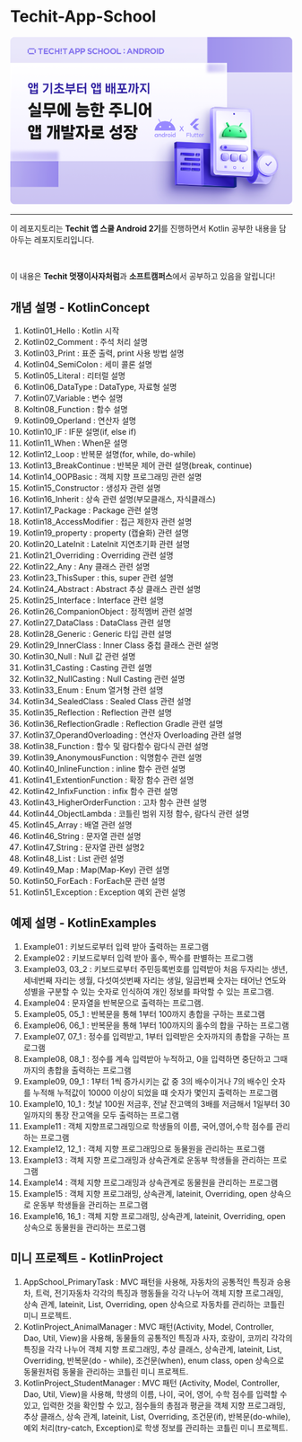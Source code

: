 # Techit-App-School
![Alt text](image-1.png)

--------------------------

이 레포지토리는 **Techit 앱 스쿨 Android 2기**를 진행하면서 Kotlin 공부한 내용을 담아두는 레포지토리입니다. 

<br>

이 내용은 **Techit 멋쟁이사자처럼**과 **소프트캠퍼스**에서 공부하고 있음을 알립니다!

## 개념 설명 - KotlinConcept
1. Kotlin01_Hello : Kotlin 시작 
2. Kotlin02_Comment : 주석 처리 설명
3. Kotlin03_Print : 표준 출력, print 사용 방법 설명
4. Kotlin04_SemiColon : 세미 콜론 설명
5. Kotlin05_Literal : 리터럴 설명
6. Kotlin06_DataType : DataType, 자료형 설명
7. Kotlin07_Variable : 변수 설명
8. Koltin08_Function : 함수 설명
9. Kotlin09_Operland : 연산자 설명
10. Kotlin10_IF : IF문 설명(if, else if)
11. Kotlin11_When : When문 설명
12. Kotlin12_Loop : 반복문 설명(for, while, do-while)
13. Kotlin13_BreakContinue : 반복문 제어 관련 설명(break, continue)
14. Kotlin14_OOPBasic : 객체 지향 프로그래밍 관련 설명
15. Kotlin15_Constructor : 생성자 관련 설명
16. Kotlin16_Inherit : 상속 관련 설명(부모클래스, 자식클래스)
17. Kotlin17_Package : Package 관련 설명
18. Kotlin18_AccessModifier : 접근 제한자 관련 설명
19. Kotlin19_property : property (캡슐화) 관련 설명
20. Kotlin20_LateInit : LateInit 지연초기화 관련 설명
21. Kotlin21_Overriding : Overriding 관련 설명
22. Kotlin22_Any : Any 클래스 관련 설명
23. Kotlin23_ThisSuper : this, super 관련 설명
24. Kotlin24_Abstract : Abstract 추상 클래스 관련 설명
25. Kotlin25_Interface : Interface 관련 설명
26. Kotlin26_CompanionObject : 정적멤버 관련 설명
27. Kotlin27_DataClass : DataClass 관련 설명
28. Kotlin28_Generic : Generic 타입 관련 설명
29. Kotlin29_InnerClass : Inner Class 중첩 클래스 관련 설명
30. Kotlin30_Null : Null 값 관련 설명
31. Kotlin31_Casting : Casting 관련 설명
32. Kotlin32_NullCasting : Null Casting 관련 설명
33. Kotlin33_Enum : Enum 열거형 관련 설명
34. Kotlin34_SealedClass : Sealed Class 관련 설명
35. Kotlin35_Reflection : Reflection 관련 설명
36. Kotlin36_ReflectionGradle : Reflection Gradle 관련 설명
37. Kotlin37_OperandOverloading : 연산자 Overloading 관련 설명
38. Kotlin38_Function : 함수 및 람다함수 람다식 관련 설명
39. Kotlin39_AnonymousFunction : 익명함수 관련 설명
40. Kotlin40_InlineFunction : inline 함수 관련 설명
41. Kotlin41_ExtentionFunction : 확장 함수 관련 설명
42. Kotlin42_InfixFunction : infix 함수 관련 설명
43. Kotlin43_HigherOrderFunction : 고차 함수 관련 설명
44. Kotlin44_ObjectLambda : 코틀린 범위 지정 함수, 람다식 관련 설명
45. Kotlin45_Array : 배열 관련 설명
46. Kotlin46_String : 문자열 관련 설명
47. Kotlin47_String : 문자열 관련 설명2
48. Kotlin48_List : List 관련 설명
49. Kotlin49_Map : Map(Map-Key) 관련 설명
50. Kotlin50_ForEach : ForEach문 관련 설명
51. Kotlin51_Exception : Exception 예외 관련 설명


## 예제 설명 - KotlinExamples
1. Example01 : 키보드로부터 입력 받아 출력하는 프로그램
2. Example02 : 키보드로부터 입력 받아 홀수, 짝수를 판별하는 프로그램
3. Example03, 03_2 : 키보드로부터 주민등록번호를 입력받아 처음 두자리는 생년, 세네번째 자리는 생월, 다섯여섯번째 자리는 생일, 일곱번째 숫자는 태어난 연도와 성별을 구분할 수 있는 숫자로 인식하여 개인 정보를 파악할 수 있는 프로그램.
4. Example04 : 문자열을 반복문으로 출력하는 프로그램.
5. Example05, 05_1 : 반복문을 통해 1부터 100까지 총합을 구하는 프로그램
6. Example06, 06_1 : 반복문을 통해 1부터 100까지의 홀수의 합을 구하는 프로그램
7. Example07, 07_1 : 정수를 입력받고, 1부터 입력받은 숫자까지의 총합을 구하는 프로그램
8. Example08, 08_1 : 정수를 계속 입력받아 누적하고, 0을 입력하면 중단하고 그때까지의 총합을 출력하는 프로그램
9. Example09, 09_1 : 1부터 1씩 증가시키는 값 중 3의 배수이거나 7의 배수인 숫자를 누적해 누적값이 10000 이상이 되었을 떄 숫자가 몇인지 출력하는 프로그램
10. Example10, 10_1 : 첫날 100원 저금후, 전날 잔고액의 3배를 저금해서 1일부터 30일까지의 통장 잔고액을 모두 출력하는 프로그램
11. Example11 : 객체 지향프로그래밍으로 학생들의 이름, 국어,영어,수학 점수를 관리하는 프로그램
12. Example12, 12_1 : 객체 지향 프로그래밍으로 동물원을 관리하는 프로그램
13. Example13 : 객체 지향 프로그래밍과 상속관계로 운동부 학생들을 관리하는 프로그램
14. Example14 : 객체 지향 프로그래밍과 상속관계로 동물원을 관리하는 프로그램
15. Example15 : 객체 지향 프로그래밍, 상속관계, lateinit, Overriding, open 상속으로 운동부 학생들을 관리하는 프로그램
16. Example16, 16_1 : 객체 지향 프로그래밍, 상속관계, lateinit, Overriding, open 상속으로 동물원을 관리하는 프로그램

## 미니 프로젝트 - KotlinProject
1. AppSchool_PrimaryTask : MVC 패턴을 사용해, 자동차의 공통적인 특징과 승용차, 트럭, 전기자동차 각각의 특징과 행동들을 각각 나누어 객체 지향 프로그래밍, 상속 관계, lateinit, List, Overriding, open 상속으로 자동차를 관리하는 코틀린 미니 프로젝트.
2. KotlinProject_AnimalManager : MVC 패턴(Activity, Model, Controller, Dao, Util, View)을 사용해, 동물들의 공통적인 특징과 사자, 호랑이, 코끼리 각각의 특징을 각각 나누어 객체 지향 프로그래밍, 추상 클래스, 상속관계, lateinit, List, Overriding, 반복문(do - while), 조건문(when), enum class, open 상속으로 동물원처럼 동물을 관리하는 코틀린 미니 프로젝트.  
3. KotlinProject_StudentManager : MVC 패턴 (Activity, Model, Controller, Dao, Util, View)을 사용해, 학생의 이름, 나이, 국어, 영어, 수학 점수를 입력할 수 있고, 입력한 것을 확인할 수 있고, 점수들의 총점과 평균을 객체 지향 프로그래밍, 추상 클래스, 상속 관계, lateinit, List, Overriding, 조건문(if), 반복문(do-while), 예외 처리(try-catch, Exception)로 학생 정보를 관리하는 코틀린 미니 프로젝트. 